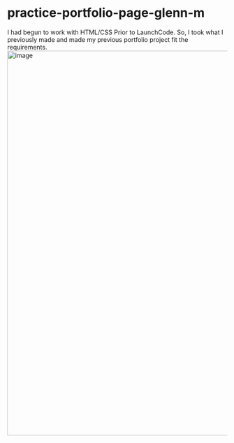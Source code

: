 # practice-portfolio-page-glenn-m
I had begun to work with HTML/CSS Prior to LaunchCode. So, I took what I previously made and made my previous portfolio project fit the requirements.
<img width="1420" height="881" alt="image" src="https://github.com/user-attachments/assets/66095612-9ccc-4435-942d-095e57a99d31" />
